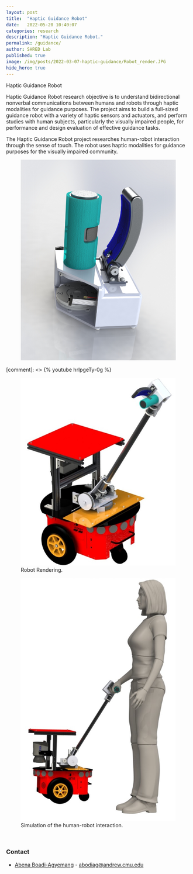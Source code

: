 ```yaml
---
layout: post
title:  "Haptic Guidance Robot"
date:   2022-05-20 10:40:07
categories: research
description: "Haptic Guidance Robot."
permalink: /guidance/
author: SHRED Lab
published: true
image: /img/posts/2022-03-07-haptic-guidance/Robot_render.JPG
hide_hero: true
---
```

Haptic Guidance Robot

Haptic Guidance Robot research objective is to understand bidirectional nonverbal communications between humans and robots through haptic modalities for guidance purposes. The project aims to build a full-sized guidance robot with a variety of haptic sensors and actuators, and perform studies with human subjects, particularly the visually impaired people, for performance and design evaluation of effective guidance tasks.

The Haptic Guidance Robot project researches human-robot interaction through the sense of touch. The robot uses haptic modalities for guidance purposes for the visually impaired community.


<figure>
 <img src="/img/posts/2022-03-07-haptic-guidance/Hand_render.JPG"/>
</figure>

[comment]: <> {% youtube hrlpgeTy-0g %}


<figure>
    <img src="/img/posts/2022-03-07-haptic-guidance/Robot_render.JPG" />
    <figcaption>
        Robot Rendering.
    </figcaption>
</figure>

<figure>
    <img src="/img/posts/2022-03-07-haptic-guidance/RobotWithHuman_render.JPG" />
    <figcaption>
        Simulation of the human-robot interaction.
    </figcaption>
</figure>
<br/>

### Contact
- [Abena Boadi-Agyemang](https:shredlabcmu.github.io/team/abena) - [abodiag@andrew.cmu.edu](mailto:abodiag@andrew.cmu.edu) 
